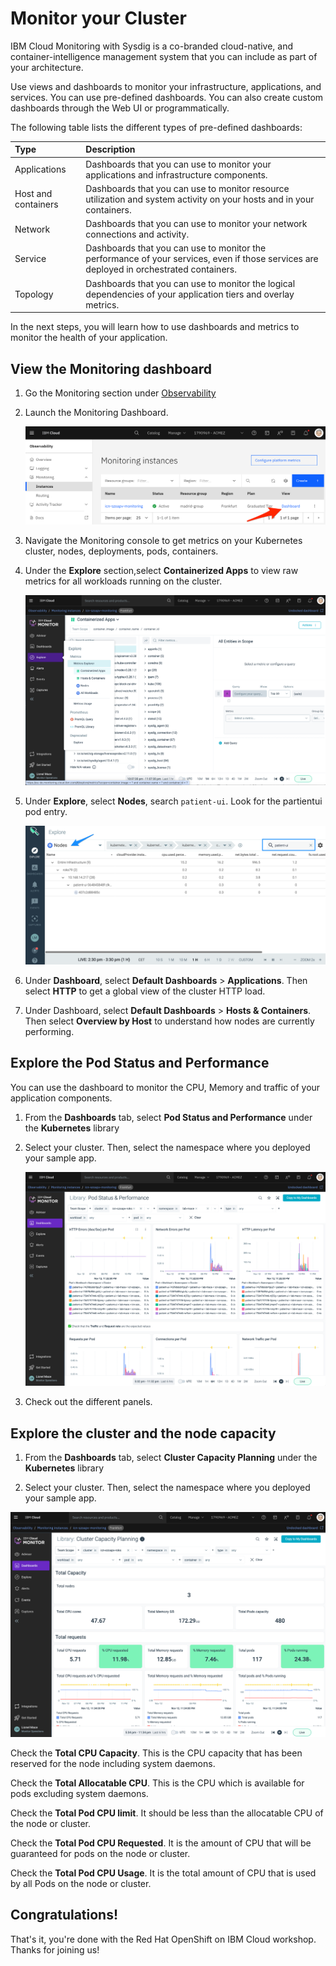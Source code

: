 # Monitor your Cluster

IBM Cloud Monitoring with Sysdig is a co-branded cloud-native, and container-intelligence management system that you can include as part of your architecture.

Use views and dashboards to monitor your infrastructure, applications, and services. You can use pre-defined dashboards. You can also create custom dashboards through the Web UI or programmatically.

The following table lists the different types of pre-defined dashboards:

| Type | Description |
| :--- | :--- |
| Applications | Dashboards that you can use to monitor your applications and infrastructure components. |
| Host and containers | Dashboards that you can use to monitor resource utilization and system activity on your hosts and in your containers. |
| Network | Dashboards that you can use to monitor your network connections and activity. |
| Service | Dashboards that you can use to monitor the performance of your services, even if those services are deployed in orchestrated containers. |
| Topology | Dashboards that you can use to monitor the logical dependencies of your application tiers and overlay metrics. |

In the next steps, you will learn how to use dashboards and metrics to monitor the health of your application.

## View the Monitoring dashboard

1. Go the Monitoring section under [Observability](https://cloud.ibm.com/observability/monitoring)

1. Launch the Monitoring Dashboard.

    ![dashboard](../assets/icp-monitoring-launch.png)

1. Navigate the Monitoring console to get metrics on your Kubernetes cluster, nodes, deployments, pods, containers.

1. Under the **Explore** section,select **Containerized Apps** to view raw metrics for all workloads running on the cluster.

   ![](../assets/sysdig-select-app.png)

1. Under **Explore**, select **Nodes**, search `patient-ui`. Look for the partientui pod entry.

   ![](../assets/sysdig-explore-node.png)

1. Under **Dashboard**, select **Default Dashboards** &gt; **Applications**. Then select **HTTP** to get a global view of the cluster HTTP load.

1. Under Dashboard, select **Default Dashboards** &gt; **Hosts & Containers**. Then select **Overview by Host** to understand how nodes are currently performing.

## Explore the Pod Status and Performance

You can use the dashboard to monitor the CPU, Memory and traffic of your application components.

1. From the **Dashboards** tab, select **Pod Status and Performance** under the **Kubernetes** library

1. Select your cluster. Then, select the namespace where you deployed your sample app.

   ![](../assets/explore-img-4.png)

1. Check out the different panels.

## Explore the cluster and the node capacity

1. From the **Dashboards** tab, select **Cluster Capacity Planning** under the **Kubernetes** library

1. Select your cluster. Then, select the namespace where you deployed your sample app.

  ![capacity](../assets/explore-img-9.png)

   Check the **Total CPU Capacity**. This is the CPU capacity that has been reserved for the node including system daemons.

   Check the **Total Allocatable CPU**. This is the CPU which is available for pods excluding system daemons.

   Check the **Total Pod CPU limit**. It should be less than the allocatable CPU of the node or cluster.

   Check the **Total Pod CPU Requested**. It is the amount of CPU that will be guaranteed for pods on the node or cluster.

   Check the **Total Pod CPU Usage**. It is the total amount of CPU that is used by all Pods on the node or cluster.

## Congratulations!

That's it, you're done with the Red Hat OpenShift on IBM Cloud workshop. Thanks for joining us!
